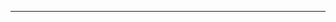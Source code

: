 <!--
CO_OP_TRANSLATOR_METADATA:
{
  "original_hash": "685f55cb07de19b52a30ce6e8b6d889e",
  "translation_date": "2025-08-28T21:03:26+00:00",
  "source_file": "03-CoreGenerativeAITechniques/README.md",
  "language_code": "hr"
}
-->


---

